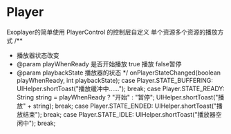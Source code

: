# Player
Exoplayer的简单使用
PlayerControl 的控制层自定义
单个资源多个资源的播放方式
/**
* 播放器状态改变
* @param playWhenReady 是否开始播放 true 播放 false暂停
* @param playbackState 播放器的状态
*/
onPlayerStateChanged(boolean playWhenReady, int playbackState);
          case Player.STATE_BUFFERING:
               UIHelper.shortToast("播放缓冲中......");
                   break;
          case Player.STATE_READY:
                String string = playWhenReady ? "开始" : "暂停";
                UIHelper.shortToast("播放" + string);
                   break;
          case Player.STATE_ENDED:
               UIHelper.shortToast("播放结束");
                   break;
          case Player.STATE_IDLE:
               UIHelper.shortToast("播放器空闲中");
                   break;
                
